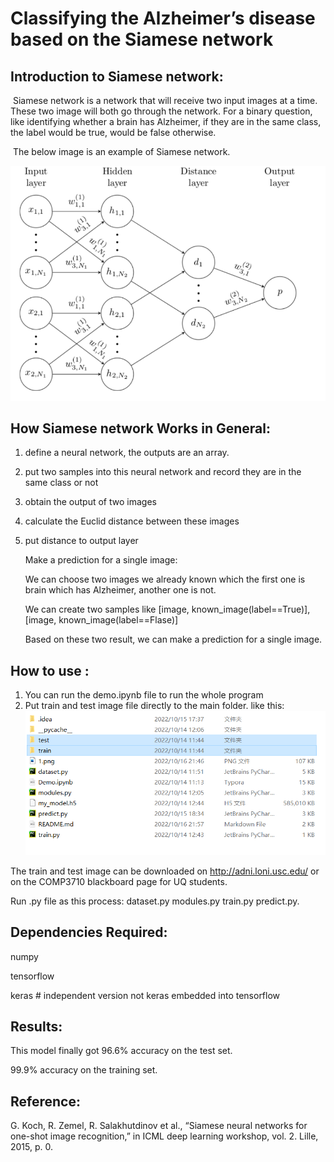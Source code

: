 # Classifying the Alzheimer’s disease based on the  Siamese network



## Introduction to Siamese network:

​	Siamese network is a network that will receive two input images at a time. These two image will both go through the network. For a binary question, like identifying whether a brain has Alzheimer, if they are in the same class, the label would be true, would be false otherwise.

​	The below image is an example of Siamese network.

![1](https://github.com/Xinyan44/PatternFlow/blob/master/recognition/45996216-Siamese%20network/1.png)



## How Siamese network Works in General:

1. define a neural network, the outputs are an array. 

2. put two samples into this neural network and record they are in the same class or not

3. obtain the output of two images

4. calculate the Euclid distance between these images

5. put distance to output layer

   Make a prediction for a single image:

   We can choose two images we already known which the first one is brain which has Alzheimer, another one is not.

   We can create two samples like [image, known_image(label==True)],[image, known_image(label==Flase)]

   Based on these two result, we can make a prediction for a single image.

    

## How to use :

1. You can run the demo.ipynb file to run the whole program
2. Put train and test image file directly to the main folder. like this:![2](.\2.png)

The train and test image can be downloaded on http://adni.loni.usc.edu/ or on the COMP3710 blackboard page for UQ students.

Run .py file as this process: dataset.py modules.py train.py predict.py.

## Dependencies Required:

numpy

tensorflow

keras  # independent version not keras embedded into tensorflow

## Results:

This model finally got 96.6% accuracy on the test set.

99.9% accuracy on the training set.

## Reference:

G. Koch, R. Zemel, R. Salakhutdinov et al., “Siamese neural networks for one-shot image recognition,” in ICML deep learning workshop, vol. 2. Lille, 2015, p. 0.



